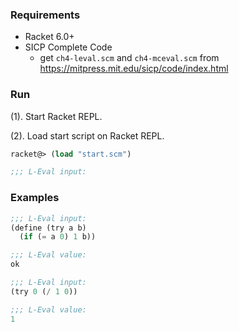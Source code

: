 ### Requirements

- Racket 6.0+
- SICP Complete Code
    + get `ch4-leval.scm` and `ch4-mceval.scm` from https://mitpress.mit.edu/sicp/code/index.html

### Run

(1). Start Racket REPL.

(2). Load start script on Racket REPL.

```scheme
racket@> (load "start.scm")

;;; L-Eval input:

```

### Examples

```scheme
;;; L-Eval input:
(define (try a b)
  (if (= a 0) 1 b))

;;; L-Eval value:
ok

;;; L-Eval input:
(try 0 (/ 1 0))

;;; L-Eval value:
1
```
